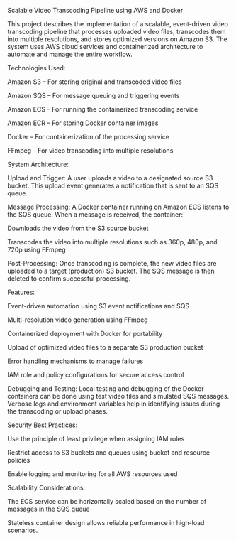 Scalable Video Transcoding Pipeline using AWS and Docker

This project describes the implementation of a scalable, event-driven video transcoding pipeline that processes uploaded video files, transcodes them into multiple resolutions, and stores optimized versions on Amazon S3. The system uses AWS cloud services and containerized architecture to automate and manage the entire workflow.

Technologies Used:

Amazon S3 – For storing original and transcoded video files

Amazon SQS – For message queuing and triggering events

Amazon ECS – For running the containerized transcoding service

Amazon ECR – For storing Docker container images

Docker – For containerization of the processing service

FFmpeg – For video transcoding into multiple resolutions

System Architecture:

Upload and Trigger:
A user uploads a video to a designated source S3 bucket. This upload event generates a notification that is sent to an SQS queue.

Message Processing:
A Docker container running on Amazon ECS listens to the SQS queue. When a message is received, the container:

Downloads the video from the S3 source bucket

Transcodes the video into multiple resolutions such as 360p, 480p, and 720p using FFmpeg

Post-Processing:
Once transcoding is complete, the new video files are uploaded to a target (production) S3 bucket. The SQS message is then deleted to confirm successful processing.

Features:

Event-driven automation using S3 event notifications and SQS

Multi-resolution video generation using FFmpeg

Containerized deployment with Docker for portability

Upload of optimized video files to a separate S3 production bucket

Error handling mechanisms to manage failures

IAM role and policy configurations for secure access control

Debugging and Testing:
Local testing and debugging of the Docker containers can be done using test video files and simulated SQS messages. Verbose logs and environment variables help in identifying issues during the transcoding or upload phases.

Security Best Practices:

Use the principle of least privilege when assigning IAM roles

Restrict access to S3 buckets and queues using bucket and resource policies

Enable logging and monitoring for all AWS resources used

Scalability Considerations:

The ECS service can be horizontally scaled based on the number of messages in the SQS queue

Stateless container design allows reliable performance in high-load scenarios.